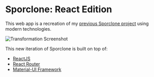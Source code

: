 # Sporclone: React Edition

This web app is a recreation of my [previous Sporclone project][old-sporclone]
using modern technologies.

[old-sporclone]: https://github.com/BenJetson/sporclone

![Transformation Screenshot](https://user-images.githubusercontent.com/10427974/103158559-054faa80-478d-11eb-9d34-3fbcc295354c.png)

This new iteration of Sporclone is built on top of:

- [ReactJS](https://reactjs.org)
- [React Router](https://reactrouter.com)
- [Material-UI Framework](https://material-ui.com)
